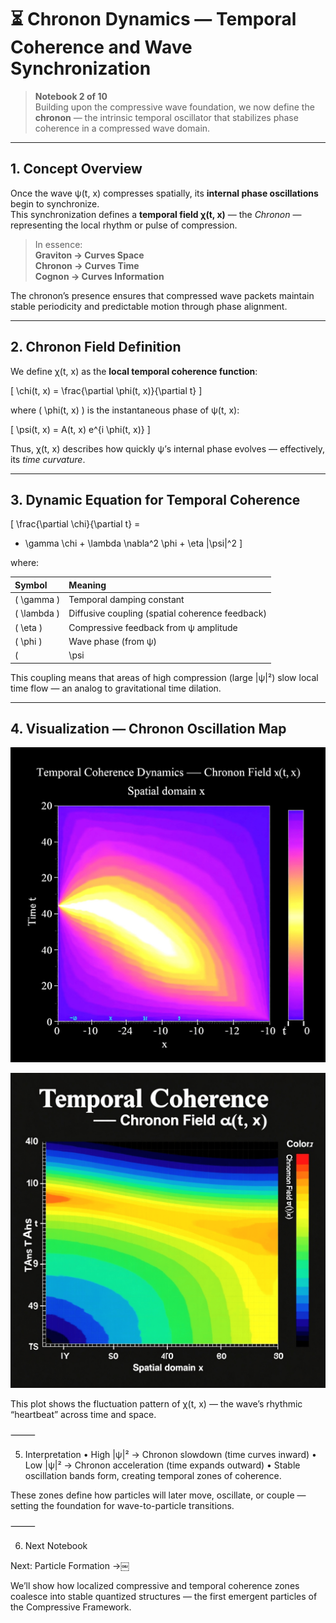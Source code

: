 # ⏳ Chronon Dynamics — Temporal Coherence and Wave Synchronization

> **Notebook 2 of 10**  
> Building upon the compressive wave foundation, we now define the **chronon** — the intrinsic temporal oscillator that stabilizes phase coherence in a compressed wave domain.

---

## 1. Concept Overview

Once the wave ψ(t, x) compresses spatially, its **internal phase oscillations** begin to synchronize.  
This synchronization defines a **temporal field χ(t, x)** — the *Chronon* — representing the local rhythm or pulse of compression.

> In essence:  
> **Graviton → Curves Space**  
> **Chronon → Curves Time**  
> **Cognon → Curves Information**

The chronon’s presence ensures that compressed wave packets maintain stable periodicity and predictable motion through phase alignment.

---

## 2. Chronon Field Definition

We define χ(t, x) as the **local temporal coherence function**:

\[
\chi(t, x) = \frac{\partial \phi(t, x)}{\partial t}
\]

where \( \phi(t, x) \) is the instantaneous phase of ψ(t, x):

\[
\psi(t, x) = A(t, x) e^{i \phi(t, x)}
\]

Thus, χ(t, x) describes how quickly ψ’s internal phase evolves — effectively, its *time curvature*.

---

## 3. Dynamic Equation for Temporal Coherence

\[
\frac{\partial \chi}{\partial t} = 
- \gamma \chi +
\lambda \nabla^2 \phi +
\eta |\psi|^2
\]

where:

| Symbol | Meaning |
|:--------|:--------|
| \( \gamma \) | Temporal damping constant |
| \( \lambda \) | Diffusive coupling (spatial coherence feedback) |
| \( \eta \) | Compressive feedback from ψ amplitude |
| \( \phi \) | Wave phase (from ψ) |
| \( |\psi|^2 \) | Local energy density (from Notebook 1) |

This coupling means that areas of high compression (large |ψ|²) slow local time flow — an analog to gravitational time dilation.

---

## 4. Visualization — Chronon Oscillation Map

![Chronon Oscillation](../notebooks/chronondynamics01.png)

![Chronon Oscillation](../notebooks/chronondynamics02.png)

This plot shows the fluctuation pattern of χ(t, x) — the wave’s rhythmic “heartbeat” across time and space.

⸻

5. Interpretation
	•	High |ψ|² → Chronon slowdown (time curves inward)
	•	Low |ψ|² → Chronon acceleration (time expands outward)
	•	Stable oscillation bands form, creating temporal zones of coherence.

These zones define how particles will later move, oscillate, or couple — setting the foundation for wave-to-particle transitions.

⸻

6. Next Notebook

Next: Particle Formation →￼

We’ll show how localized compressive and temporal coherence zones coalesce into stable quantized structures — the first emergent particles of the Compressive Framework.

